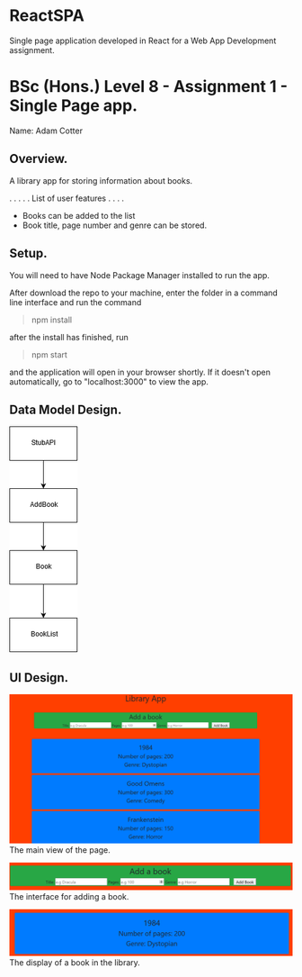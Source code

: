 # ReactSPA
Single page application developed in React for a Web App Development assignment.

# BSc (Hons.) Level 8 - Assignment 1 - Single Page app.

Name: Adam Cotter

## Overview.

A library app for storing information about books.

. . . . . List of user features  . . . .

- Books can be added to the list
- Book title, page number and genre can be stored.


## Setup.

You will need to have Node Package Manager installed to run the app.

After download the repo to your machine, enter the folder in a command line interface  and run the command 
>npm install

after the install has finished, run
>npm start

and the application will open in your browser shortly. If it doesn't open automatically, go to "localhost:3000" to view the app.

## Data Model Design.

![data model](images/datamodel.png)
## UI Design.

![](images/main.PNG)
The main view of the page.

![](images/addbook.PNG)
The interface for adding a book.

![](images/examplebook.PNG)
The display of a book in the library.
